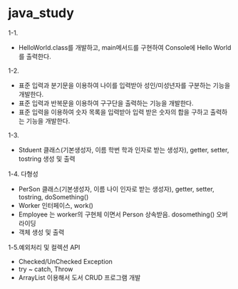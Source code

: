 # java_study

1-1. 
  - HelloWorld.class를 개발하고, main메서드를 구현하여 Console에 Hello World를 출력한다.

1-2. 
  - 표준 입력과 분기문을 이용하여 나이를 입력받아 성인/미성년자를 구분하는 기능을 개발한다.
  - 표준 입력과 반복문을 이용하여 구구단을 출력하는 기능을 개발한다.
  - 표준 입력을 이용하여 숫자 목록을 입력받아 입력 받은 숫자의 합을 구하고 출력하는 기능을 개발한다.

1-3.
- Stduent 클래스(기본생성자, 이름 학번 학과 인자로 받는 생성자), getter, setter, tostring  생성 및 출력

1-4. 다형성
- PerSon 클래스(기본생성자, 이름 나이 인자로 받는 생성자), getter, setter, tostring, doSomething()
- Worker 인터페이스, work()
- Employee 는 worker의 구현체 이면서 Person 상속받음. dosomething() 오버라이딩
- 객체 생성 및 출력 

1-5.예외처리 및 컬렉션 API
-  Checked/UnChecked Exception
-  try ~ catch, Throw
-  ArrayList 이용해서 도서 CRUD 프로그램 개발

